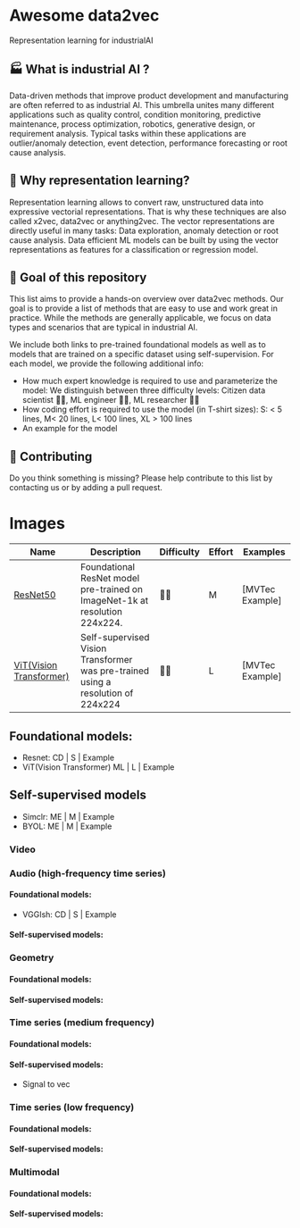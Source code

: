 # Awesome data2vec

Representation learning for industrialAI

## :factory: What is industrial AI ?
Data-driven methods that improve product development and manufacturing are often referred to as industrial AI. This umbrella unites many different applications such as quality control, condition monitoring, predictive maintenance, process optimization, robotics, generative design, or requirement analysis. Typical tasks within these applications are outlier/anomaly detection, event detection, performance forecasting or root cause analysis.

##  :compass: Why representation learning?
Representation learning allows to convert raw, unstructured data into expressive vectorial representations. That is why these techniques are also called x2vec, data2vec or anything2vec. The vector representations are directly useful in many tasks: Data exploration, anomaly detection or root cause analysis. Data efficient ML models can be built by using the vector representations as features for a classification or regression model. 

## :dart: Goal of this repository
This list aims to provide a hands-on overview over data2vec methods. Our goal is to provide a list of methods that are easy to use and work great in practice. While the methods are generally applicable, we focus on data types and scenarios that are typical in industrial AI.

We include both links to pre-trained foundational models as well as to models that are trained on a specific dataset using self-supervision. For each model, we provide the following additional info:

- How much expert knowledge is required to use and parameterize the model: We distinguish between three difficulty levels: Citizen data scientist :woman_student:, ML engineer  	:woman_mechanic:, ML researcher :woman_scientist:
- How coding effort is required to use the model (in T-shirt sizes): S: < 5 lines, M< 20 lines, L< 100 lines, XL > 100 lines 
- An example for the model 


## :open_hands: Contributing
Do you think something is missing? Please help contribute to this list by contacting us or by adding a pull request.


# Images

| Name | Description | Difficulty | Effort | Examples |
| ---- | ----------- | ----- | ---- | ------- |
| [ResNet50](https://huggingface.co/microsoft/resnet-50) | Foundational ResNet model pre-trained on ImageNet-1k at resolution 224x224.  | :woman_student: | M| [MVTec Example] |
| [ViT(Vision Transformer)](https://huggingface.co/docs/transformers/model_doc/vit) | Self-supervised Vision Transformer was pre-trained using a resolution of 224x224  | :woman_scientist: | L | [MVTec Example] |

## Foundational models:
-	Resnet: CD | S | Example
-	ViT(Vision Transformer) ML | L | Example
## Self-supervised models
-	Simclr: ME | M | Example
-	BYOL: ME | M | Example


### Video 

### Audio (high-frequency time series)
#### Foundational models:
-	VGGIsh: CD | S | Example
#### Self-supervised models:
### Geometry
#### Foundational models:

#### Self-supervised models:

### Time series (medium frequency)
#### Foundational models:
#### Self-supervised models:
-	Signal to vec

### Time series (low frequency)
#### Foundational models:

#### Self-supervised models:


### Multimodal
#### Foundational models:

#### Self-supervised models:


